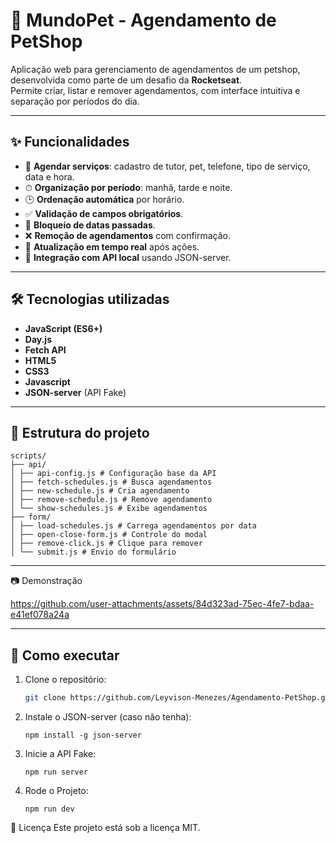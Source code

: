 # 🐾 MundoPet - Agendamento de PetShop

Aplicação web para gerenciamento de agendamentos de um petshop, desenvolvida como parte de um desafio da **Rocketseat**.  
Permite criar, listar e remover agendamentos, com interface intuitiva e separação por períodos do dia.

---

## ✨ Funcionalidades

- 📅 **Agendar serviços**: cadastro de tutor, pet, telefone, tipo de serviço, data e hora.
- ⏱ **Organização por período**: manhã, tarde e noite.
- 🕒 **Ordenação automática** por horário.
- ✅ **Validação de campos obrigatórios**.
- 🚫 **Bloqueio de datas passadas**.
- ❌ **Remoção de agendamentos** com confirmação.
- 🔄 **Atualização em tempo real** após ações.
- 📡 **Integração com API local** usando JSON-server.

---

## 🛠 Tecnologias utilizadas

- **JavaScript (ES6+)**
- **Day.js**
- **Fetch API**
- **HTML5**
- **CSS3**
- **Javascript**
- **JSON-server** (API Fake)

---

## 📂 Estrutura do projeto

```
scripts/
├── api/
│ ├── api-config.js # Configuração base da API
│ ├── fetch-schedules.js # Busca agendamentos
│ ├── new-schedule.js # Cria agendamento
│ ├── remove-schedule.js # Remove agendamento
│ └── show-schedules.js # Exibe agendamentos
├── form/
│ ├── load-schedules.js # Carrega agendamentos por data
│ ├── open-close-form.js # Controle do modal
│ ├── remove-click.js # Clique para remover
│ └── submit.js # Envio do formulário
```

---
📷 Demonstração



https://github.com/user-attachments/assets/84d323ad-75ec-4fe7-bdaa-e41ef078a24a


---

## 🚀 Como executar

1. Clone o repositório:
   ```bash
   git clone https://github.com/Leyvison-Menezes/Agendamento-PetShop.git

2. Instale o JSON-server (caso não tenha):
   ```
   npm install -g json-server

4. Inicie a API Fake:
   ```
   npm run server

6. Rode o Projeto:
   ```
   npm run dev

📄 Licença
Este projeto está sob a licença MIT.
